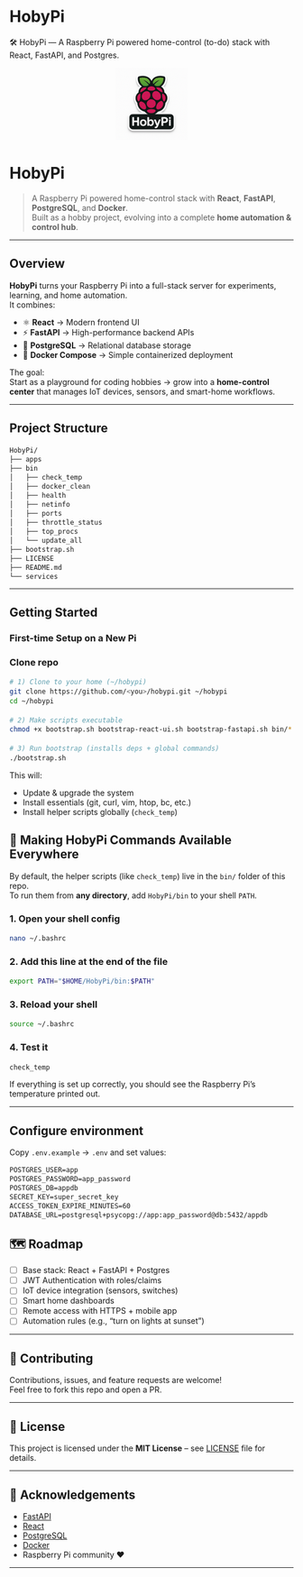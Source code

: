 # HobyPi
🛠️ HobyPi — A Raspberry Pi powered home-control (to-do) stack with React, FastAPI, and Postgres.

<p align="center">
  <img src="apps/react-ui/HobyPi.png" alt="HobyPi" width="128">
</p>

# HobyPi

> A Raspberry Pi powered home-control stack with **React**, **FastAPI**, **PostgreSQL**, and **Docker**.  
> Built as a hobby project, evolving into a complete **home automation & control hub**.

---

## Overview

**HobyPi** turns your Raspberry Pi into a full-stack server for experiments, learning, and home automation.  
It combines:

- ⚛️ **React** → Modern frontend UI  
- ⚡ **FastAPI** → High-performance backend APIs  
- 🐘 **PostgreSQL** → Relational database storage  
- 🐳 **Docker Compose** → Simple containerized deployment  

The goal:  
Start as a playground for coding hobbies → grow into a **home-control center** that manages IoT devices, sensors, and smart-home workflows.

---

## Project Structure

```
HobyPi/
├── apps
├── bin
│   ├── check_temp
│   ├── docker_clean
│   ├── health
│   ├── netinfo
│   ├── ports
│   ├── throttle_status
│   ├── top_procs
│   └── update_all
├── bootstrap.sh
├── LICENSE
├── README.md
└── services
```

---

## Getting Started

### First-time Setup on a New Pi

### Clone repo
```bash
# 1) Clone to your home (~/hobypi)
git clone https://github.com/<you>/hobypi.git ~/hobypi
cd ~/hobypi

# 2) Make scripts executable
chmod +x bootstrap.sh bootstrap-react-ui.sh bootstrap-fastapi.sh bin/*

# 3) Run bootstrap (installs deps + global commands)
./bootstrap.sh
```
This will:
- Update & upgrade the system  
- Install essentials (git, curl, vim, htop, bc, etc.)  
- Install helper scripts globally (`check_temp`)

## 🔧 Making HobyPi Commands Available Everywhere

By default, the helper scripts (like `check_temp`) live in the `bin/` folder of this repo.  
To run them from **any directory**, add `HobyPi/bin` to your shell `PATH`.

### 1. Open your shell config
```bash
nano ~/.bashrc
```

### 2. Add this line at the end of the file
```bash
export PATH="$HOME/HobyPi/bin:$PATH"
```

### 3. Reload your shell
```bash
source ~/.bashrc
```

### 4. Test it
```bash
check_temp
```

If everything is set up correctly, you should see the Raspberry Pi’s temperature printed out.

---

## Configure environment
Copy `.env.example` → `.env` and set values:
```env
POSTGRES_USER=app
POSTGRES_PASSWORD=app_password
POSTGRES_DB=appdb
SECRET_KEY=super_secret_key
ACCESS_TOKEN_EXPIRE_MINUTES=60
DATABASE_URL=postgresql+psycopg://app:app_password@db:5432/appdb
```

## 🗺️ Roadmap

- [ ] Base stack: React + FastAPI + Postgres  
- [ ] JWT Authentication with roles/claims  
- [ ] IoT device integration (sensors, switches)  
- [ ] Smart home dashboards  
- [ ] Remote access with HTTPS + mobile app  
- [ ] Automation rules (e.g., “turn on lights at sunset”)  

---

## 🤝 Contributing

Contributions, issues, and feature requests are welcome!  
Feel free to fork this repo and open a PR.

---

## 📜 License

This project is licensed under the **MIT License** – see [LICENSE](LICENSE) file for details.

---

## 🌟 Acknowledgements

- [FastAPI](https://fastapi.tiangolo.com/)  
- [React](https://react.dev/)  
- [PostgreSQL](https://www.postgresql.org/)  
- [Docker](https://www.docker.com/)  
- Raspberry Pi community ❤️

---
